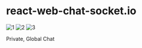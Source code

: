 # react-web-chat-socket.io

![1](https://user-images.githubusercontent.com/55789071/71783978-32a9c280-3029-11ea-99bd-dfbc21dd29d8.jpg)
![2](https://user-images.githubusercontent.com/55789071/71783979-32a9c280-3029-11ea-93ed-7ffdef0178b4.jpg)
![3](https://user-images.githubusercontent.com/55789071/71783980-33425900-3029-11ea-9298-1c8b18667e77.jpg)

Private, Global Chat
